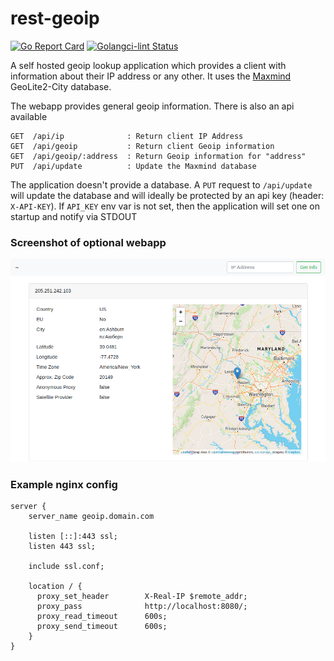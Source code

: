 # rest-geoip

[![Go Report Card](https://goreportcard.com/badge/github.com/TwistTheNeil/rest-geoip)](https://goreportcard.com/report/github.com/TwistTheNeil/rest-geoip)
[![Golangci-lint Status](https://github.com/TwistTheNeil/rest-geoip/workflows/golangci-lint/badge.svg)](https://github.com/TwistTheNeil/rest-geoip/actions?query=workflow%3Agolangci-lint)

A self hosted geoip lookup application which provides a client with information about their IP address or any other. It uses the [Maxmind](https://www.maxmind.com) GeoLite2-City database.

The webapp provides general geoip information. There is also an api available

```
GET  /api/ip              : Return client IP Address
GET  /api/geoip           : Return client Geoip information
GET  /api/geoip/:address  : Return Geoip information for "address"
PUT  /api/update          : Update the Maxmind database
```

The application doesn't provide a database. A `PUT` request to `/api/update` will update the database and will ideally be protected by an api key (header: `X-API-KEY`). If `API_KEY` env var is not set, then the application will set one on startup and notify via STDOUT

### Screenshot of optional webapp
![screenshot](docs/screenshot.png)

### Example nginx config
```
server {
	server_name geoip.domain.com

	listen [::]:443 ssl;
	listen 443 ssl;

	include ssl.conf;

	location / {
	  proxy_set_header        X-Real-IP $remote_addr;
	  proxy_pass              http://localhost:8080/;
	  proxy_read_timeout      600s;
	  proxy_send_timeout      600s;
	}
}
```